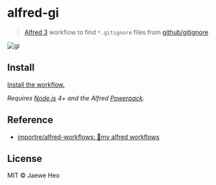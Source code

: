 # alfred-gi

> [Alfred 3](https://www.alfredapp.com) workflow to find `*.gitignore` files from [github/gitignore](https://goo.gl/hx0XE)

![gi](https://cloud.githubusercontent.com/assets/1744446/16802155/12f61a80-493a-11e6-9a1b-4d7b3ca6a349.png)

## Install

[Install the workflow.](http://www.packal.org/workflow/gi)

*Requires [Node.js](https://nodejs.org) 4+ and the Alfred [Powerpack](https://www.alfredapp.com/powerpack/).*


## Reference

- [importre/alfred-workflows: 🔧my alfred workflows](https://goo.gl/GOFxDC)


## License

MIT © Jaewe Heo
